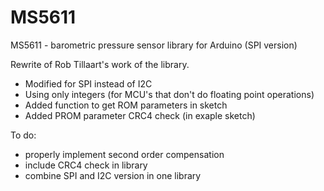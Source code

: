 # MS5611
MS5611 - barometric pressure sensor library for Arduino (SPI version)

Rewrite of Rob Tillaart's work of the library.
- Modified for SPI instead of I2C
- Using only integers (for MCU's that don't do floating point operations)
- Added function to get ROM parameters in sketch
- Added PROM parameter CRC4 check (in exaple sketch)

To do:
- properly implement second order compensation
- include CRC4 check in library
- combine SPI and I2C version in one library
